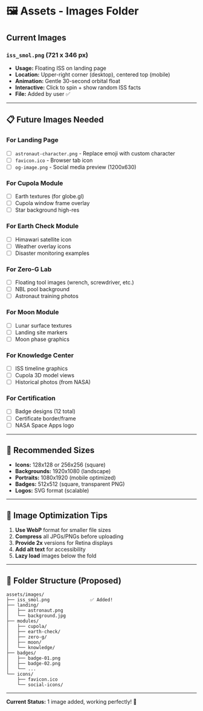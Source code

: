 # 🖼️ Assets - Images Folder

## Current Images

### `iss_smol.png` (721 x 346 px)
- **Usage:** Floating ISS on landing page
- **Location:** Upper-right corner (desktop), centered top (mobile)
- **Animation:** Gentle 30-second orbital float
- **Interactive:** Click to spin + show random ISS facts
- **File:** Added by user ✅

---

## 📋 Future Images Needed

### For Landing Page
- [ ] `astronaut-character.png` - Replace emoji with custom character
- [ ] `favicon.ico` - Browser tab icon
- [ ] `og-image.png` - Social media preview (1200x630)

### For Cupola Module
- [ ] Earth textures (for globe.gl)
- [ ] Cupola window frame overlay
- [ ] Star background high-res

### For Earth Check Module
- [ ] Himawari satellite icon
- [ ] Weather overlay icons
- [ ] Disaster monitoring examples

### For Zero-G Lab
- [ ] Floating tool images (wrench, screwdriver, etc.)
- [ ] NBL pool background
- [ ] Astronaut training photos

### For Moon Module
- [ ] Lunar surface textures
- [ ] Landing site markers
- [ ] Moon phase graphics

### For Knowledge Center
- [ ] ISS timeline graphics
- [ ] Cupola 3D model views
- [ ] Historical photos (from NASA)

### For Certification
- [ ] Badge designs (12 total)
- [ ] Certificate border/frame
- [ ] NASA Space Apps logo

---

## 📐 Recommended Sizes

- **Icons:** 128x128 or 256x256 (square)
- **Backgrounds:** 1920x1080 (landscape)
- **Portraits:** 1080x1920 (mobile optimized)
- **Badges:** 512x512 (square, transparent PNG)
- **Logos:** SVG format (scalable)

---

## 🎨 Image Optimization Tips

1. **Use WebP** format for smaller file sizes
2. **Compress** all JPGs/PNGs before uploading
3. **Provide 2x** versions for Retina displays
4. **Add alt text** for accessibility
5. **Lazy load** images below the fold

---

## 📂 Folder Structure (Proposed)

```
assets/images/
├── iss_smol.png               ✅ Added!
├── landing/
│   ├── astronaut.png
│   └── background.jpg
├── modules/
│   ├── cupola/
│   ├── earth-check/
│   ├── zero-g/
│   ├── moon/
│   └── knowledge/
├── badges/
│   ├── badge-01.png
│   ├── badge-02.png
│   └── ...
└── icons/
    ├── favicon.ico
    └── social-icons/
```

---

**Current Status:** 1 image added, working perfectly! 🎉

